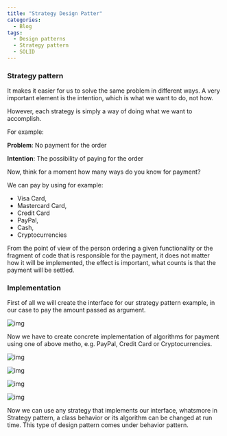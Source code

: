 ```yaml
---
title: "Strategy Design Patter"
categories:
  - Blog 
tags:
  - Design patterns
  - Strategy pattern
  - SOLID
---
```


### **Strategy pattern**

It makes it easier for us to solve the same problem in different ways.
A very important element is the intention, which is what we want to do, not how.

However, each strategy is simply a way of doing what we want to accomplish.

For example:

**Problem**: No payment for the order

**Intention**:  The possibility of paying for the order

Now, think for a moment how many ways do you know for payment?

We can pay by using for example:
* Visa Card,
* Mastercard Card,
* Credit Card
* PayPal,
* Cash,
* Cryptocurrencies

From the point of view of the person ordering a given functionality or the fragment of code that is responsible for the payment, it does not matter how it will be implemented, the effect is important, what counts is that the payment will be settled.

### **Implementation**

First of all we will create the interface for our strategy pattern example, in our case to pay the amount passed as argument.

![img]({{site.url}}/assets/blog_images/2021-12-08-strategy-design-pattern/strategy1.png)

Now we have to create concrete implementation of algorithms for payment using one of above metho, e.g. PayPal, Credit Card or Cryptocurrencies.

![img]({{site.url}}/assets/blog_images/2021-12-08-strategy-design-pattern/strategy2.png)

![img]({{site.url}}/assets/blog_images/2021-12-08-strategy-design-pattern/strategy4.png)

![img]({{site.url}}/assets/blog_images/2021-12-08-strategy-design-pattern/strategy5.png)

![img]({{site.url}}/assets/blog_images/2021-12-08-strategy-design-pattern/strategy6.png)

Now we can use any strategy that implements our interface, whatsmore in Strategy pattern, a class behavior or its algorithm can be changed at run time. This type of design pattern comes under behavior pattern.
	 
